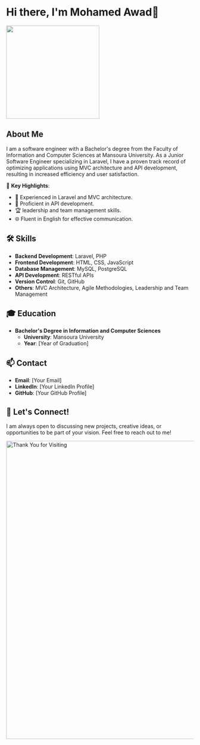 # Hi there, I'm Mohamed Awad👋

<img width="250" src="https://c.tenor.com/qJ5evVs-_uUAAAAC/coding.gif">

## About Me

I am a software engineer with a Bachelor's degree from the Faculty of Information and Computer Sciences at Mansoura University. As a Junior Software Engineer specializing in Laravel, I have a proven track record of optimizing applications using MVC architecture and API development, resulting in increased efficiency and user satisfaction.

🌟 **Key Highlights**:
- 🚀 Experienced in Laravel and MVC architecture.
- 🔗 Proficient in API development.
- 🏆 leadership and team management skills.
- 🌐 Fluent in English for effective communication.

## 🛠️ Skills

- **Backend Development**: Laravel, PHP
- **Frontend Development**: HTML, CSS, JavaScript
- **Database Management**: MySQL, PostgreSQL
- **API Development**: RESTful APIs
- **Version Control**: Git, GitHub
- **Others**: MVC Architecture, Agile Methodologies, Leadership and Team Management


## 🎓 Education

- **Bachelor's Degree in Information and Computer Sciences**
  - **University**: Mansoura University
  - **Year**: [Year of Graduation]

## 📫 Contact

- **Email**: [Your Email]
- **LinkedIn**: [Your LinkedIn Profile]
- **GitHub**: [Your GitHub Profile]

## 🤝 Let's Connect!

I am always open to discussing new projects, creative ideas, or opportunities to be part of your vision. Feel free to reach out to me!

<img width="800" src="[Footer Image URL]" alt="Thank You for Visiting">
